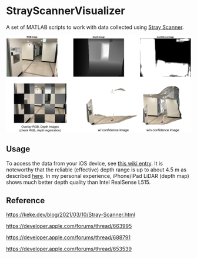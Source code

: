 # StrayScannerVisualizer

A set of MATLAB scripts to work with data collected using [Stray Scanner](https://apps.apple.com/us/app/stray-scanner/id1557051662).

![results](https://github.com/PyojinKim/StrayScannerVisualizer/blob/main/result.png)


## Usage

To access the data from your iOS device, see [this wiki entry](https://github.com/kekeblom/StrayVisualizer/wiki/Accessing-Data).
It is noteworthy that the reliable (effective) depth range is up to about 4.5 m as described [here](https://www.it-jim.com/blog/iphones-12-pro-lidar-how-to-get-and-interpret-data/).
In my personal experience, iPhone/iPad LiDAR (depth map) shows much better depth quality than Intel RealSense L515.


## Reference

https://keke.dev/blog/2021/03/10/Stray-Scanner.html

https://developer.apple.com/forums/thread/663995

https://developer.apple.com/forums/thread/688791

https://developer.apple.com/forums/thread/653539

